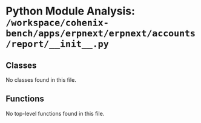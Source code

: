 # Python Module Analysis: `/workspace/cohenix-bench/apps/erpnext/erpnext/accounts/report/__init__.py`

## Classes

No classes found in this file.


## Functions

No top-level functions found in this file.
